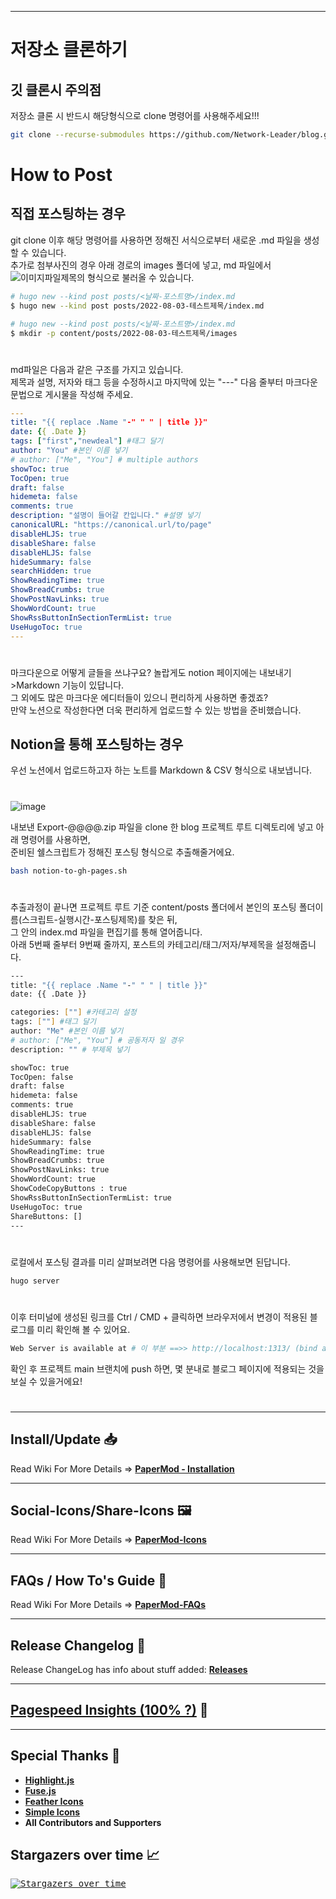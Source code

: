 
---
# 저장소 클론하기
## 깃 클론시 주의점
저장소 클론 시 반드시 해당형식으로 clone 명령어를 사용해주세요!!!
```bash
git clone --recurse-submodules https://github.com/Network-Leader/blog.git
```

# How to Post
## 직접 포스팅하는 경우

git clone 이후 해당 명령어를 사용하면 정해진 서식으로부터 새로운 .md 파일을 생성할 수 있습니다.  
추가로 첨부사진의 경우 아래 경로의 images 폴더에 넣고, md 파일에서 ![이미지파일제목](images/이미지파일제목.png)의 형식으로 불러올 수 있습니다.
```bash
# hugo new --kind post posts/<날짜-포스트명>/index.md
$ hugo new --kind post posts/2022-08-03-테스트제목/index.md

# hugo new --kind post posts/<날짜-포스트명>/index.md
$ mkdir -p content/posts/2022-08-03-테스트제목/images
```
#
md파일은 다음과 같은 구조를 가지고 있습니다.  
제목과 설명, 저자와 태그 등을 수정하시고 마지막에 있는 "---" 다음 줄부터 마크다운 문법으로 게시물을 작성해 주세요.
```yaml
---
title: "{{ replace .Name "-" " " | title }}"
date: {{ .Date }}
tags: ["first","newdeal"] #태그 달기
author: "You" #본인 이름 넣기  
# author: ["Me", "You"] # multiple authors
showToc: true
TocOpen: true
draft: false
hidemeta: false
comments: true
description: "설명이 들어갈 칸입니다." #설명 넣기
canonicalURL: "https://canonical.url/to/page"
disableHLJS: true 
disableShare: false
disableHLJS: false  
hideSummary: false
searchHidden: true
ShowReadingTime: true
ShowBreadCrumbs: true
ShowPostNavLinks: true
ShowWordCount: true
ShowRssButtonInSectionTermList: true
UseHugoToc: true
---
```
#
마크다운으로 어떻게 글들을 쓰냐구요? 놀랍게도 notion 페이지에는 내보내기>Markdown 기능이 있답니다.  
그 외에도 많은 마크다운 에디터들이 있으니 편리하게 사용하면 좋겠죠?  
만약 노션으로 작성한다면 더욱 편리하게 업로드할 수 있는 방법을 준비했습니다.  

## Notion을 통해 포스팅하는 경우

우선 노션에서 업로드하고자 하는 노트를 Markdown & CSV 형식으로 내보냅니다.
#
![image](https://user-images.githubusercontent.com/77713508/182411434-ac06769c-75a0-4e85-a0ff-4b386108d0f3.png)

내보낸 Export-@@@@.zip 파일을 clone 한 blog 프로젝트 루트 디렉토리에 넣고 아래 명령어를 사용하면,  
준비된 쉘스크립트가 정해진 포스팅 형식으로 추출해줄거에요.
```bash
bash notion-to-gh-pages.sh
```
#
추출과정이 끝나면 프로젝트 루트 기준 content/posts 폴더에서 본인의 포스팅 폴더이름(스크립트-실행시간-포스팅제목)를 찾은 뒤,  
그 안의 index.md 파일을 편집기를 통해 열어줍니다.  
아래 5번째 줄부터 9번째 줄까지, 포스트의 카테고리/태그/저자/부제목을 설정해줍니다.
```bash
---
title: "{{ replace .Name "-" " " | title }}"
date: {{ .Date }}

categories: [""] #카테고리 설정
tags: [""] #태그 달기
author: "Me" #본인 이름 넣기  
# author: ["Me", "You"] # 공동저자 일 경우
description: "" # 부제목 넣기

showToc: true
TocOpen: false
draft: false
hidemeta: false
comments: true
disableHLJS: true 
disableShare: false
disableHLJS: false  
hideSummary: false
ShowReadingTime: true
ShowBreadCrumbs: true
ShowPostNavLinks: true
ShowWordCount: true
ShowCodeCopyButtons : true
ShowRssButtonInSectionTermList: true
UseHugoToc: true
ShareButtons: []
---
```
#
로컬에서 포스팅 결과를 미리 살펴보려면 다음 명령어를 사용해보면 된답니다.
```bash
hugo server
```
#
이후 터미널에 생성된 링크를 Ctrl / CMD + 클릭하면 브라우저에서 변경이 적용된 블로그를 미리 확인해 볼 수 있어요.
```bash
Web Server is available at # 이 부분 ==>> http://localhost:1313/ (bind address 127.0.0.1)
```
확인 후 프로젝트 main 브랜치에 push 하면, 몇 분내로 블로그 페이지에 적용되는 것을 보실 수 있을거에요!
#
---

## Install/Update 📥

Read Wiki For More Details => **[PaperMod - Installation](https://github.com/adityatelange/hugo-PaperMod/wiki/Installation)**

---

## Social-Icons/Share-Icons 🖼️

Read Wiki For More Details => **[PaperMod-Icons](https://github.com/adityatelange/hugo-PaperMod/wiki/Icons)**

---

## FAQs / How To's Guide 🙋

Read Wiki For More Details => **[PaperMod-FAQs](https://github.com/adityatelange/hugo-PaperMod/wiki/FAQs)**

---

## Release Changelog 📃

Release ChangeLog has info about stuff added: **[Releases](https://github.com/adityatelange/hugo-PaperMod/releases)**

---

## [Pagespeed Insights (100% ?)](https://pagespeed.web.dev/report?url=https://adityatelange.github.io/hugo-PaperMod/) 👀

---

## Special Thanks 🌟

-   [**Highlight.js**](https://github.com/highlightjs/highlight.js)
-   [**Fuse.js**](https://github.com/krisk/fuse)
-   [**Feather Icons**](https://github.com/feathericons/feather)
-   [**Simple Icons**](https://github.com/simple-icons/simple-icons)
-   **All Contributors and Supporters**

## Stargazers over time 📈

<kbd>[![Stargazers over time](https://starchart.cc/adityatelange/hugo-PaperMod.svg)](https://starchart.cc/adityatelange/hugo-PaperMod)</kbd>
